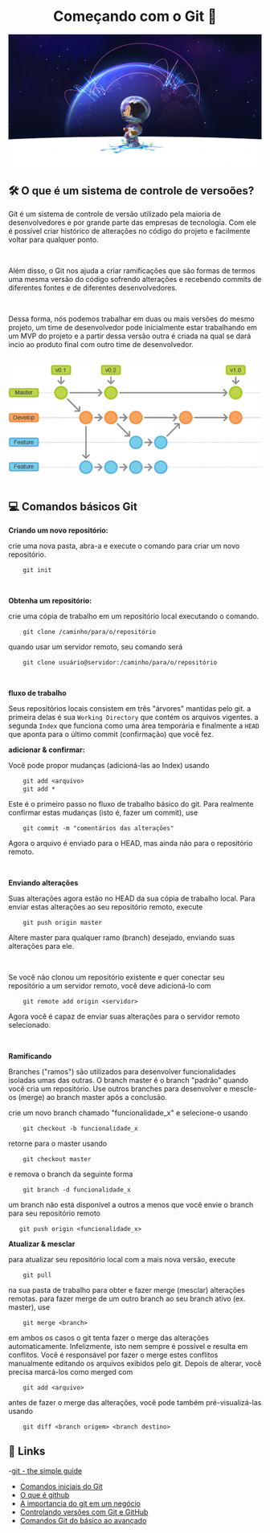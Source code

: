 <h1 align="center">Começando com o Git 🚀</h1>
<img src="./midias/github.png">

## 🛠 O que é um sistema de controle de versoões?
<p>Git é um sistema de controle de versão utilizado pela maioria de desenvolvedores e por grande parte das empresas de tecnologia. Com ele é possível criar histórico de alterações no código do projeto e facilmente voltar para qualquer ponto.</p>
<br/>
<p> Além disso, o Git nos ajuda a criar ramificações que são formas de termos uma mesma versão do código sofrendo alterações e recebendo commits de diferentes fontes e de diferentes desenvolvedores.</p>
<br/>
<p>Dessa forma, nós podemos trabalhar em duas ou mais versões do mesmo projeto, um time de desenvolvedor pode inicialmente estar trabalhando em um MVP do projeto e a partir dessa versão outra é criada na qual se dará incio ao produto final com outro time de desenvolvedor.</p>
<br/>
<img  src="./midias/git-workflow.png" >
<br/>
<br/>

## 💻 Comandos básicos Git
<p><b>Criando um novo repositório:</b></p>
<p>crie uma nova pasta, abra-a e execute o comando para criar um novo repositório.</p>

```
    git init
```
<br/>
<p><b>Obtenha um repositório:</b></p>
<p>crie uma cópia de trabalho em um repositório local executando o comando.</p>

```
    git clone /caminho/para/o/repositório
```
<p>quando usar um servidor remoto, seu comando será</p>

```
    git clone usuário@servidor:/caminho/para/o/repositório
```
<br/>
<p><b>fluxo de trabalho</b></p>

Seus repositórios locais consistem em três "árvores" mantidas pelo git. a primeira delas é sua `Working Directory` que contém os arquivos vigentes. a segunda `Index` que funciona como uma área temporária e finalmente a `HEAD` que aponta para o último commit (confirmação) que você fez.
<br/>

<p><b>adicionar & confirmar:</b></p>
<p>Você pode propor mudanças (adicioná-las ao Index) usando</p>

```
    git add <arquivo>
    git add *
```
<p>Este é o primeiro passo no fluxo de trabalho básico do git. Para realmente confirmar estas mudanças (isto é, fazer um commit), use</p>

```
    git commit -m "comentários das alterações"
```
<p>Agora o arquivo é enviado para o HEAD, mas ainda não para o repositório remoto.</p>
<br/>

<p><b>Enviando alterações</b></p>
<p>Suas alterações agora estão no HEAD da sua cópia de trabalho local. Para enviar estas alterações ao seu repositório remoto, execute</p>

```
    git push origin master
```
<p>Altere master para qualquer ramo (branch) desejado, enviando suas alterações para ele.</p>
<br/>
<p>Se você não clonou um repositório existente e quer conectar seu repositório a um servidor remoto, você deve adicioná-lo com</p>

```
    git remote add origin <servidor>
```

<p>Agora você é capaz de enviar suas alterações para o servidor remoto selecionado.</p>
<br/>

<p><b>Ramificando</b></p>
<p>Branches ("ramos") são utilizados para desenvolver funcionalidades isoladas umas das outras. O branch master é o branch "padrão" quando você cria um repositório. Use outros branches para desenvolver e mescle-os (merge) ao branch master após a conclusão.</p>
<p>crie um novo branch chamado "funcionalidade_x" e selecione-o usando</p>

```
    git checkout -b funcionalidade_x
```
<p>retorne para o master usando</p>

```
    git checkout master
```
<p>e remova o branch da seguinte forma</p>

```
    git branch -d funcionalidade_x
```

<p>um branch não está disponível a outros a menos que você envie o branch para seu repositório remoto</p>

```
   git push origin <funcionalidade_x>
```

<p><b>Atualizar & mesclar</b></p>
<p>para atualizar seu repositório local com a mais nova versão, execute<p>

```
    git pull
```
<p>na sua pasta de trabalho para obter e fazer merge (mesclar) alterações remotas.
para fazer merge de um outro branch ao seu branch ativo (ex. master), use</p>

```
    git merge <branch>
```
<p>em ambos os casos o git tenta fazer o merge das alterações automaticamente. Infelizmente, isto nem sempre é possível e resulta em conflitos. Você é responsável por fazer o merge estes conflitos manualmente editando os arquivos exibidos pelo git. Depois de alterar, você precisa marcá-los como merged com</p>

```
    git add <arquivo>
```
<p>antes de fazer o merge das alterações, você pode também pré-visualizá-las usando</p>

```
    git diff <branch origem> <branch destino>
```

## 🔗 Links
-[git - the simple guide](https://rogerdudler.github.io/git-guide/index.html)
- [Comandos iniciais do Git](https://tableless.com.br/alguns-comandos-git/)
- [O que é github](https://www.hostinger.com.br/tutoriais/o-que-github)
- [A importancia do git em um  negócio](https://rockcontent.com/br/blog/o-que-e-github/)
- [Controlando versões com Git e GitHub](https://www.casadocodigo.com.br/pages/sumario-git-github)
- [Comandos Git do básico ao avançado](https://comandosgit.github.io/)
